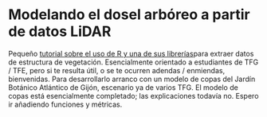 # Modelando el dosel arbóreo a partir de datos LiDAR
Pequeño [tutorial sobre el uso de R y una de sus librerías](https://github.com/quevedomario/dosel-botanico/blob/main/code_lidar_copas_botanico.md)para extraer datos de estructura de vegetación. Esencialmente orientado a  estudiantes de TFG / TFE, pero si te resulta útil, o se te ocurren adendas / enmiendas, bienvenidas. 
Para desarrollarlo arranco con un modelo de copas del Jardín Botánico Atlántico de Gijón, escenario ya de varios TFG.
El modelo de copas está esencialmente completado; las explicaciones todavía no. Espero ir añadiendo funciones y métricas.
